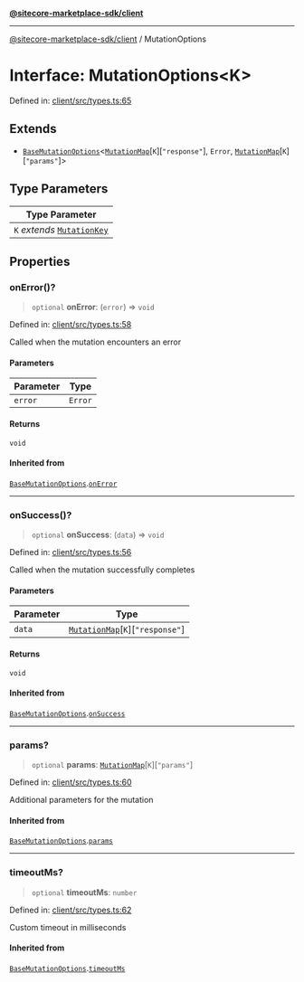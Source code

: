 [**@sitecore-marketplace-sdk/client**](../README.md)

***

[@sitecore-marketplace-sdk/client](../README.md) / MutationOptions

# Interface: MutationOptions\<K\>

Defined in: [client/src/types.ts:65](https://github.com/Sitecore/sitecore-marketplace-sdk/blob/164b50f088c64d06bdfc3339d06f7bcbd681db60/packages/client/src/types.ts#L65)

## Extends

- [`BaseMutationOptions`](BaseMutationOptions.md)\<[`MutationMap`](MutationMap.md)\[`K`\]\[`"response"`\], `Error`, [`MutationMap`](MutationMap.md)\[`K`\]\[`"params"`\]\>

## Type Parameters

| Type Parameter |
| ------ |
| `K` *extends* [`MutationKey`](../type-aliases/MutationKey.md) |

## Properties

### onError()?

> `optional` **onError**: (`error`) => `void`

Defined in: [client/src/types.ts:58](https://github.com/Sitecore/sitecore-marketplace-sdk/blob/164b50f088c64d06bdfc3339d06f7bcbd681db60/packages/client/src/types.ts#L58)

Called when the mutation encounters an error

#### Parameters

| Parameter | Type |
| ------ | ------ |
| `error` | `Error` |

#### Returns

`void`

#### Inherited from

[`BaseMutationOptions`](BaseMutationOptions.md).[`onError`](BaseMutationOptions.md#onerror)

***

### onSuccess()?

> `optional` **onSuccess**: (`data`) => `void`

Defined in: [client/src/types.ts:56](https://github.com/Sitecore/sitecore-marketplace-sdk/blob/164b50f088c64d06bdfc3339d06f7bcbd681db60/packages/client/src/types.ts#L56)

Called when the mutation successfully completes

#### Parameters

| Parameter | Type |
| ------ | ------ |
| `data` | [`MutationMap`](MutationMap.md)\[`K`\]\[`"response"`\] |

#### Returns

`void`

#### Inherited from

[`BaseMutationOptions`](BaseMutationOptions.md).[`onSuccess`](BaseMutationOptions.md#onsuccess)

***

### params?

> `optional` **params**: [`MutationMap`](MutationMap.md)\[`K`\]\[`"params"`\]

Defined in: [client/src/types.ts:60](https://github.com/Sitecore/sitecore-marketplace-sdk/blob/164b50f088c64d06bdfc3339d06f7bcbd681db60/packages/client/src/types.ts#L60)

Additional parameters for the mutation

#### Inherited from

[`BaseMutationOptions`](BaseMutationOptions.md).[`params`](BaseMutationOptions.md#params)

***

### timeoutMs?

> `optional` **timeoutMs**: `number`

Defined in: [client/src/types.ts:62](https://github.com/Sitecore/sitecore-marketplace-sdk/blob/164b50f088c64d06bdfc3339d06f7bcbd681db60/packages/client/src/types.ts#L62)

Custom timeout in milliseconds

#### Inherited from

[`BaseMutationOptions`](BaseMutationOptions.md).[`timeoutMs`](BaseMutationOptions.md#timeoutms)
